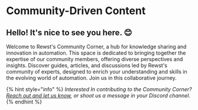 # Community-Driven Content

## Hello! It's nice to see you here. 😊

Welcome to Rewst's Community Corner, a hub for knowledge sharing and innovation in automation. This space is dedicated to bringing together the expertise of our community members, offering diverse perspectives and insights. Discover guides, articles, and discussions led by Rewst's community of experts, designed to enrich your understanding and skills in the evolving world of automation. Join us in this collaborative journey.

{% hint style="info" %}
_Interested In contributing to the Community Corner?_ [_Reach out and let us know_](mailto:clucku@rewst.io)_, or shoot us a message in your Discord channel._
{% endhint %}
